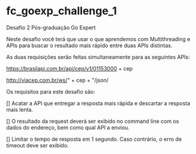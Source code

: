 # fc_goexp_challenge_1
Desafio 2 Pós-graduação Go Expert

 Neste desafio você terá que usar o que aprendemos com Multithreading e APIs para buscar o resultado mais rápido entre duas APIs distintas.

As duas requisições serão feitas simultaneamente para as seguintes APIs:

https://brasilapi.com.br/api/cep/v1/01153000 + cep

http://viacep.com.br/ws/" + cep + "/json/

Os requisitos para este desafio são:

[] Acatar a API que entregar a resposta mais rápida e descartar a resposta mais lenta.

[] O resultado da request deverá ser exibido no command line com os dados do endereço, bem como qual API a enviou.

[] Limitar o tempo de resposta em 1 segundo. Caso contrário, o erro de timeout deve ser exibido.